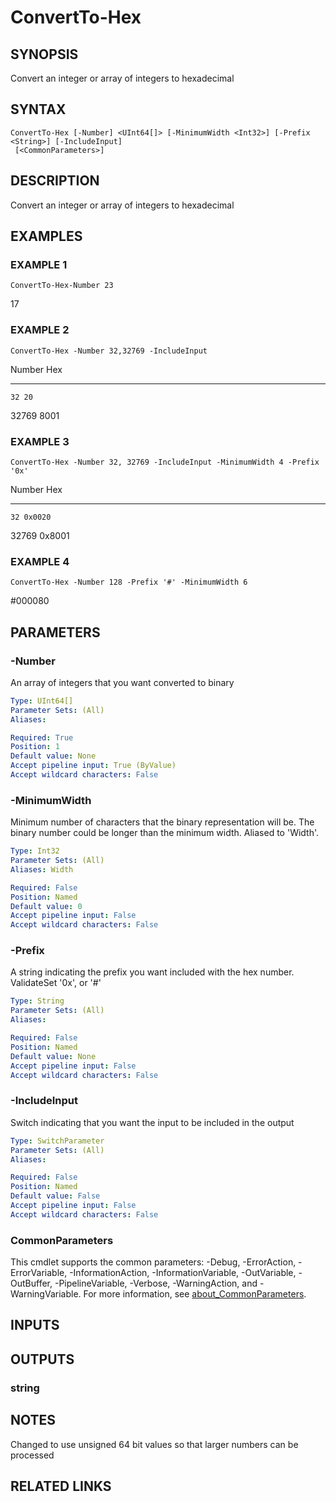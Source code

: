 ﻿---
external help file: PoshFunctions-help.xml
Module Name: poshfunctions
online version:
schema: 2.0.0
---

# ConvertTo-Hex

## SYNOPSIS
Convert an integer or array of integers to hexadecimal

## SYNTAX

```
ConvertTo-Hex [-Number] <UInt64[]> [-MinimumWidth <Int32>] [-Prefix <String>] [-IncludeInput]
 [<CommonParameters>]
```

## DESCRIPTION
Convert an integer or array of integers to hexadecimal

## EXAMPLES

### EXAMPLE 1
```
ConvertTo-Hex-Number 23
```

17

### EXAMPLE 2
```
ConvertTo-Hex -Number 32,32769 -IncludeInput
```

Number Hex
------ ---
    32 20
 32769 8001

### EXAMPLE 3
```
ConvertTo-Hex -Number 32, 32769 -IncludeInput -MinimumWidth 4 -Prefix '0x'
```

Number Hex
------ ---
    32 0x0020
 32769 0x8001

### EXAMPLE 4
```
ConvertTo-Hex -Number 128 -Prefix '#' -MinimumWidth 6
```

#000080

## PARAMETERS

### -Number
An array of integers that you want converted to binary

```yaml
Type: UInt64[]
Parameter Sets: (All)
Aliases:

Required: True
Position: 1
Default value: None
Accept pipeline input: True (ByValue)
Accept wildcard characters: False
```

### -MinimumWidth
Minimum number of characters that the binary representation will be.
The binary number could be longer than the minimum width.
Aliased to 'Width'.

```yaml
Type: Int32
Parameter Sets: (All)
Aliases: Width

Required: False
Position: Named
Default value: 0
Accept pipeline input: False
Accept wildcard characters: False
```

### -Prefix
A string indicating the prefix you want included with the hex number.
ValidateSet '0x', or '#'

```yaml
Type: String
Parameter Sets: (All)
Aliases:

Required: False
Position: Named
Default value: None
Accept pipeline input: False
Accept wildcard characters: False
```

### -IncludeInput
Switch indicating that you want the input to be included in the output

```yaml
Type: SwitchParameter
Parameter Sets: (All)
Aliases:

Required: False
Position: Named
Default value: False
Accept pipeline input: False
Accept wildcard characters: False
```

### CommonParameters
This cmdlet supports the common parameters: -Debug, -ErrorAction, -ErrorVariable, -InformationAction, -InformationVariable, -OutVariable, -OutBuffer, -PipelineVariable, -Verbose, -WarningAction, and -WarningVariable. For more information, see [about_CommonParameters](http://go.microsoft.com/fwlink/?LinkID=113216).

## INPUTS

## OUTPUTS

### string
## NOTES
Changed to use unsigned 64 bit values so that larger numbers can be processed

## RELATED LINKS
